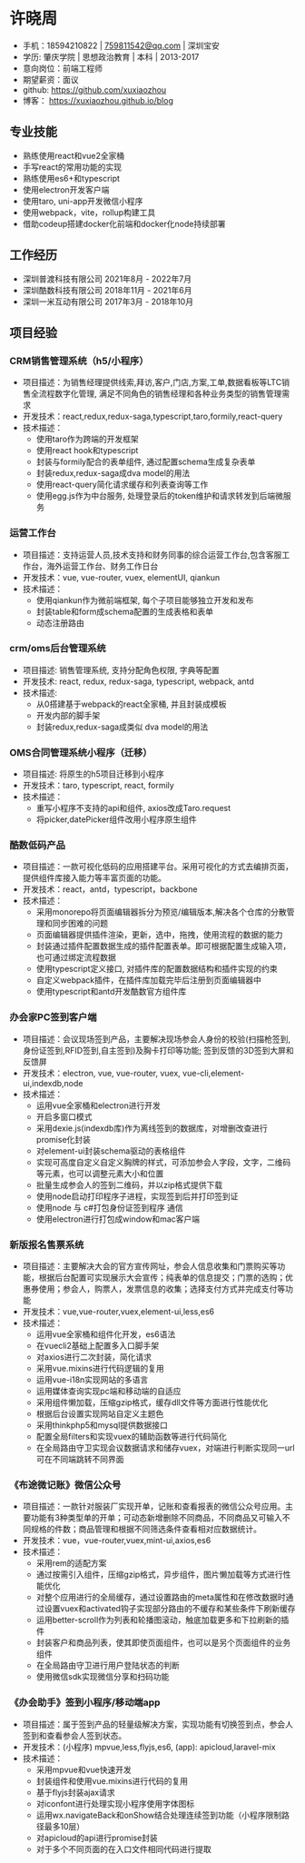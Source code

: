 # 许晓周

- 手机：18594210822 | 759811542@qq.com | 深圳宝安
- 学历: 肇庆学院 | 思想政治教育 | 本科 | 2013-2017
- 意向岗位：前端工程师
- 期望薪资：面议
- github: https://github.com/xuxiaozhou
- 博客： https://xuxiaozhou.github.io/blog

## 专业技能

- 熟练使用react和vue2全家桶
- 手写react的常用功能的实现
- 熟练使用es6+和typescript
- 使用electron开发客户端
- 使用taro, uni-app开发微信小程序
- 使用webpack，vite，rollup构建工具
- 借助codeup搭建docker化前端和docker化node持续部署

## 工作经历

- 深圳普渡科技有限公司 2021年8月 - 2022年7月
- 深圳酷数科技有限公司 2018年11月 - 2021年6月
- 深圳一米互动有限公司 2017年3月 - 2018年10月

## 项目经验

### CRM销售管理系统（h5/小程序）
- 项目描述：为销售经理提供线索,拜访,客户,门店,方案,工单,数据看板等LTC销售全流程数字化管理, 满足不同角色的销售经理和各种业务类型的销售管理需求
- 开发技术：react,redux,redux-saga,typescript,taro,formily,react-query
- 技术描述：
  - 使用taro作为跨端的开发框架
  - 使用react hook和typescript
  - 封装与formily配合的表单组件, 通过配置schema生成复杂表单
  - 封装redux,redux-saga成dva model的用法
  - 使用react-query简化请求缓存和列表查询等工作
  - 使用egg.js作为中台服务, 处理登录后的token维护和请求转发到后端微服务

### 运营工作台
- 项目描述：支持运营人员,技术支持和财务同事的综合运营工作台,包含客服工作台，海外运营工作台、财务工作日台
- 开发技术：vue, vue-router, vuex, elementUI, qiankun
- 技术描述：
  - 使用qiankun作为微前端框架, 每个子项目能够独立开发和发布
  - 封装table和form成schema配置的生成表格和表单
  - 动态注册路由

### crm/oms后台管理系统
- 项目描述: 销售管理系统, 支持分配角色权限, 字典等配置
- 开发技术: react, redux, redux-saga, typescript, webpack, antd 
- 技术描述:
  - 从0搭建基于webpack的react全家桶, 并且封装成模板
  - 开发内部的脚手架
  - 封装redux,redux-saga成类似 dva model的用法

### OMS合同管理系统小程序（迁移）
- 项目描述: 将原生的h5项目迁移到小程序
- 开发技术：taro, typescript, react, formily
- 技术描述：
  - 重写小程序不支持的api和组件, axios改成Taro.request
  - 将picker,datePicker组件改用小程序原生组件

### 酷数低码产品

- 项目描述：一款可视化低码的应用搭建平台。采用可视化的方式去编排页面，提供组件库接入能力等丰富页面的功能。
- 开发技术：react，antd，typescript，backbone
- 技术描述：
  - 采用monorepo将页面编辑器拆分为预览/编辑版本,解决各个仓库的分散管理和同步困难的问题
  - 页面编辑器提供插件渲染，更新，选中，拖拽，使用流程的数据的能力
  - 封装通过插件配置数据生成的插件配置表单。即可根据配置生成输入项，也可通过绑定流程数据
  - 使用typescript定义接口, 对插件库的配置数据结构和插件实现的约束
  - 自定义webpack插件，在插件库加载完毕后注册到页面编辑器中
  - 使用typescript和antd开发酷数官方组件库

### 办会家PC签到客户端

- 项目描述：会议现场签到产品，主要解决现场参会人身份的校验(扫描枪签到,身份证签到,RFID签到,自主签到)及胸卡打印等功能; 签到反馈的3D签到大屏和反馈屏
- 开发技术：electron, vue, vue-router, vuex, vue-cli,element-ui,indexdb,node
- 技术描述：
  - 运用vue全家桶和electron进行开发
  - 开启多窗口模式
  - 采用dexie.js(indexdb库)作为离线签到的数据库，对增删改查进行promise化封装
  - 对element-ui封装schema驱动的表格组件
  - 实现可高度自定义自定义胸牌的样式，可添加参会人字段，文字，二维码等元素，也可以调整元素大小和位置
  - 批量生成参会人的签到二维码，并以zip格式提供下载
  - 使用node启动打印程序子进程，实现签到后并打印签到证
  - 使用node 与 c#打包身份证签到程序 通信
  - 使用electron进行打包成window和mac客户端

### 新版报名售票系统

- 项目描述：主要解决大会的官方宣传网址，参会人信息收集和门票购买等功能，根据后台配置可实现展示大会宣传；纯表单的信息提交；门票的选购；优惠券使用；参会人，购票人，发票信息的收集；选择支付方式并完成支付等功能
- 开发技术：vue,vue-router,vuex,element-ui,less,es6
- 技术描述：
  - 运用vue全家桶和组件化开发，es6语法
  - 在vuecli2基础上配置多入口脚手架
  - 对axios进行二次封装，简化请求
  - 采用vue.mixins进行代码逻辑的复用
  - 运用vue-i18n实现网站的多语言
  - 运用媒体查询实现pc端和移动端的自适应
  - 采用组件懒加载，压缩gzip格式，缓存dll文件等方面进行性能优化
  - 根据后台设置实现网站自定义主题色
  - 采用thinkphp5和mysql提供数据接口
  - 配置全局filters和实现vuex的辅助函数等进行代码简化
  - 在全局路由守卫实现会议数据请求和储存vuex，对端进行判断实现同一url可在不同端跳转不同界面

### 《布途微记账》微信公众号

- 项目描述：一款针对服装厂实现开单，记账和查看报表的微信公众号应用。主要功能有3种类型单的开单；可动态新增删除不同商品，不同商品又可输入不同规格的件数；商品管理和根据不同筛选条件查看相对应数据统计。
- 开发技术：vue，vue-router,vuex,mint-ui,axios,es6
- 技术描述：
  - 采用rem的适配方案
  - 通过按需引入组件，压缩gzip格式，异步组件，图片懒加载等方式进行性能优化
  - 对整个应用进行的全局缓存，通过设置路由的meta属性和在修改数据时通过设置vuex和activated钩子实现部分路由的不缓存和某些条件下刷新缓存
  - 运用better-scroll作为列表和轮播图滚动，触底加载更多和下拉刷新的插件
  - 封装客户和商品列表，使其即使页面组件，也可以是另个页面组件的业务组件
  - 在全局路由守卫进行用户登陆状态的判断
  - 使用微信sdk实现微信分享和扫码功能

### 《办会助手》签到小程序/移动端app

- 项目描述：属于签到产品的轻量级解决方案，实现功能有切换签到点，参会人签到和查看参会人签到状态。
- 开发技术：(小程序) mpvue,less,flyjs,es6, (app): apicloud,laravel-mix
- 技术描述：
  - 采用mpvue和vue快速开发
  - 封装组件和使用vue.mixins进行代码的复用
  - 基于flyjs封装ajax请求
  - 对iconfont进行处理实现小程序使用字体图标
  - 运用wx.navigateBack和onShow结合处理连续签到功能（小程序限制路径最多10层）
  - 对apicloud的api进行promise封装
  - 对于多个不同页面的在入口文件相同代码进行提取

